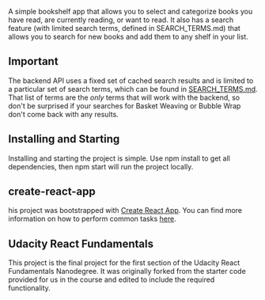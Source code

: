 A simple bookshelf app that allows you to select and categorize books you have read, are currently reading, or want to read. It also has a search feature (with limited search terms, defined in SEARCH_TERMS.md) that allows you to search for new books and add them to any shelf in your list.

## Important
The backend API uses a fixed set of cached search results and is limited to a particular set of search terms, which can be found in [SEARCH_TERMS.md](SEARCH_TERMS.md). That list of terms are the _only_ terms that will work with the backend, so don't be surprised if your searches for Basket Weaving or Bubble Wrap don't come back with any results. 

## Installing and Starting

Installing and starting the project is simple. Use npm install to get all dependencies, then npm start will run the project locally.

## create-react-app

his project was bootstrapped with [Create React App](https://github.com/facebookincubator/create-react-app). You can find more information on how to perform common tasks [here](https://github.com/facebookincubator/create-react-app/blob/master/packages/react-scripts/template/README.md).

## Udacity React Fundamentals

This project is the final project for the first section of the Udacity React Fundamentals Nanodegree. It was originally forked from the starter code provided for us in the course and edited to include the required functionality.
